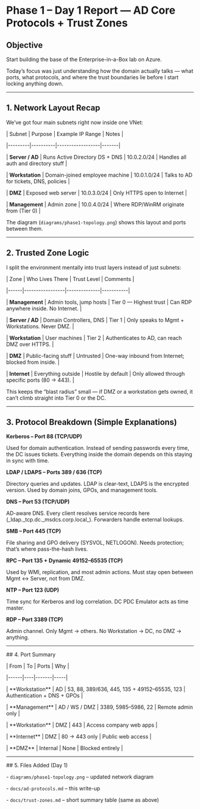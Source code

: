 # Phase 1 – Day 1 Report — AD Core Protocols + Trust Zones



## Objective

Start building the base of the Enterprise-in-a-Box lab on Azure.  

Today’s focus was just understanding how the domain actually talks — what ports, what protocols, and where the trust boundaries lie before I start locking anything down.



---



## 1. Network Layout Recap

We’ve got four main subnets right now inside one VNet:



| Subnet | Purpose | Example IP Range | Notes |

|---------|----------|------------------|-------|

| **Server / AD** | Runs Active Directory DS + DNS | 10.0.2.0/24 | Handles all auth and directory stuff |

| **Workstation** | Domain-joined employee machine | 10.0.1.0/24 | Talks to AD for tickets, DNS, policies |

| **DMZ** | Exposed web server | 10.0.3.0/24 | Only HTTPS open to Internet |

| **Management** | Admin zone | 10.0.4.0/24 | Where RDP/WinRM originate from (Tier 0) |



The diagram (`diagrams/phase1-topology.png`) shows this layout and ports between them.



---



## 2. Trusted Zone Logic

I split the environment mentally into trust layers instead of just subnets:



| Zone | Who Lives There | Trust Level | Comments |

|------|-----------------|--------------|-----------|

| **Management** | Admin tools, jump hosts | Tier 0 — Highest trust | Can RDP anywhere inside. No Internet. |

| **Server / AD** | Domain Controllers, DNS | Tier 1 | Only speaks to Mgmt + Workstations. Never DMZ. |

| **Workstation** | User machines | Tier 2 | Authenticates to AD, can reach DMZ over HTTPS. |

| **DMZ** | Public-facing stuff | Untrusted | One-way inbound from Internet; blocked from inside. |

| **Internet** | Everything outside | Hostile by default | Only allowed through specific ports (80 → 443). |



This keeps the “blast radius” small — if DMZ or a workstation gets owned, it can’t climb straight into Tier 0 or the DC.



---



## 3. Protocol Breakdown (Simple Explanations)



**Kerberos – Port 88 (TCP/UDP)**  

Used for domain authentication. Instead of sending passwords every time, the DC issues tickets. Everything inside the domain depends on this staying in sync with time.



**LDAP / LDAPS – Ports 389 / 636 (TCP)**  

Directory queries and updates. LDAP is clear-text, LDAPS is the encrypted version. Used by domain joins, GPOs, and management tools.



**DNS – Port 53 (TCP/UDP)**  

AD-aware DNS. Every client resolves service records here (\_ldap.\_tcp.dc.\_msdcs.corp.local\_). Forwarders handle external lookups.



**SMB – Port 445 (TCP)**  

File sharing and GPO delivery (SYSVOL, NETLOGON). Needs protection; that’s where pass-the-hash lives.



**RPC – Port 135 + Dynamic 49152–65535 (TCP)**  

Used by WMI, replication, and most admin actions. Must stay open between Mgmt ↔ Server, not from DMZ.



**NTP – Port 123 (UDP)**  

Time sync for Kerberos and log correlation. DC PDC Emulator acts as time master.



**RDP – Port 3389 (TCP)**  

Admin channel. Only Mgmt → others. No Workstation → DC, no DMZ → anything.



---



\## 4. Port Summary



| From | To | Ports | Why |

|------|----|-------|-----|

| \*\*Workstation\*\* | AD | 53, 88, 389/636, 445, 135 + 49152–65535, 123 | Authentication + DNS + GPOs |

| \*\*Management\*\* | AD / WS / DMZ | 3389, 5985–5986, 22 | Remote admin only |

| \*\*Workstation\*\* | DMZ | 443 | Access company web apps |

| \*\*Internet\*\* | DMZ | 80 → 443 only | Public web access |

| \*\*DMZ\*\* | Internal | None | Blocked entirely |



---



\## 5. Files Added (Day 1)



\- `diagrams/phase1-topology.png` – updated network diagram  

\- `docs/ad-protocols.md` – this write-up  

\- `docs/trust-zones.md` – short summary table (same as above)



